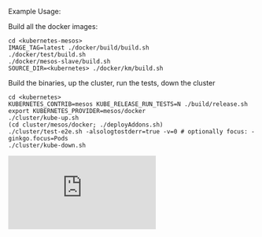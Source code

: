Example Usage:

Build all the docker images:

```
cd <kubernetes-mesos>
IMAGE_TAG=latest ./docker/build/build.sh
./docker/test/build.sh
./docker/mesos-slave/build.sh
SOURCE_DIR=<kubernetes> ./docker/km/build.sh
```

Build the binaries, up the cluster, run the tests, down the cluster
```
cd <kubernetes>
KUBERNETES_CONTRIB=mesos KUBE_RELEASE_RUN_TESTS=N ./build/release.sh
export KUBERNETES_PROVIDER=mesos/docker
./cluster/kube-up.sh
(cd cluster/mesos/docker; ./deployAddons.sh)
./cluster/test-e2e.sh -alsologtostderr=true -v=0 # optionally focus: -ginkgo.focus=Pods
./cluster/kube-down.sh
```

[![Analytics](https://kubernetes-site.appspot.com/UA-36037335-10/GitHub/cluster/mesos/docker/README.md?pixel)]()
